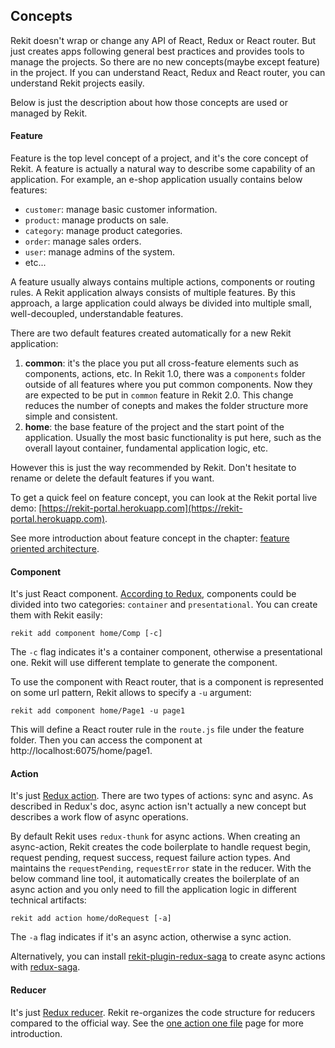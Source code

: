 ## Concepts
Rekit doesn't wrap or change any API of React, Redux or React router. But just creates apps following general best practices and provides tools to manage the projects. So there are no new concepts(maybe except feature) in the project. If you can understand React, Redux and React router, you can understand Rekit projects easily.

Below is just the description about how those concepts are used or managed by Rekit.

#### Feature
Feature is the top level concept of a project, and it's the core concept of Rekit. A feature is actually a natural way to describe some capability of an application. For example, an e-shop application usually contains below features:

 * `customer`: manage basic customer information.
 * `product`: manage products on sale.
 * `category`: manage product categories.
 * `order`: manage sales orders.
 * `user`: manage admins of the system.
 * etc...

A feature usually always contains multiple actions, components or routing rules. A Rekit application always consists of multiple features. By this approach, a large application could always be divided into multiple small, well-decoupled, understandable features.

There are two default features created automatically for a new Rekit application:

1. **common**: it's the place you put all cross-feature elements such as components, actions, etc. In Rekit 1.0, there was a `components` folder outside of all features where you put common components. Now they are expected to be put in `common` feature in Rekit 2.0. This change reduces the number of conepts and makes the folder structure more simple and consistent.
2. **home**: the base feature of the project and the start point of the application. Usually the most basic functionality is put here, such as the overall layout container, fundamental application logic, etc.

However this is just the way recommended by Rekit. Don't hesitate to rename or delete the default features if you want.

To get a quick feel on feature concept, you can look at the Rekit portal live demo: [https://rekit-portal.herokuapp.com](https://rekit-portal.herokuapp.com).

See more introduction about feature concept in the chapter: [feature oriented architecture](/docs/feature-oriented-architecture).

#### Component
It's just React component. [According to Redux](http://redux.js.org/docs/basics/UsageWithReact.html), components could be divided into two categories: `container` and `presentational`. You can create them with Rekit easily:
```
rekit add component home/Comp [-c]
```
The `-c` flag indicates it's a container component, otherwise a presentational one. Rekit will use different template to generate the component.

To use the component with React router, that is a component is represented on some url pattern, Rekit allows to specify a `-u` argument:
```
rekit add component home/Page1 -u page1
```

This will define a React router rule in the `route.js` file under the feature folder. Then you can access the component at http://localhost:6075/home/page1.

#### Action
It's just [Redux action](http://redux.js.org/docs/basics/Actions.html). There are two types of actions: sync and async. As described in Redux's doc, async action isn't actually a new concept but describes a work flow of async operations.

By default Rekit uses `redux-thunk` for async actions. When creating an async-action, Rekit creates the code boilerplate to handle request begin, request pending, request success, request failure action types. And maintains the `requestPending`, `requestError` state in the reducer. With the below command line tool, it automatically creates the boilerplate of an async action and you only need to fill the application logic in different technical artifacts:

```
rekit add action home/doRequest [-a]
```
The `-a` flag indicates if it's an async action, otherwise a sync action.

Alternatively, you can install [rekit-plugin-redux-saga](https://github.com/supnate/rekit-plugin-redux-saga) to create async actions with [redux-saga](https://github.com/redux-saga/redux-saga).

#### Reducer
It's just [Redux reducer](http://redux.js.org/docs/basics/Reducers.html). Rekit re-organizes the code structure for reducers compared to the official way. See the [one action one file](/docs/one-action-one-file) page for more introduction.
